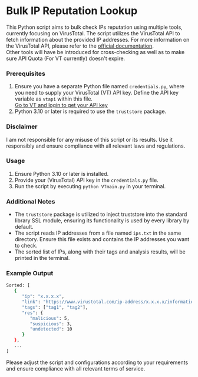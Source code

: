 # Bulk IP Reputation Lookup

This Python script aims to bulk check IPs reputation using multiple tools, currently focusing on VirusTotal. 
The script utilizes the VirusTotal API to fetch information about the provided IP addresses. 
For more information on the VirusTotal API, please refer to the 
[official documentation](https://docs.virustotal.com/reference/overview).  
Other tools will have be introduced for cross-checking as well as to make sure API Quota (For VT currently) doesn't expire.

### Prerequisites

1. Ensure you have a separate Python file named `credentials.py`, where you need to supply your VirusTotal (VT) API key.
Define the API key variable as `vtapi` within this file.  
[Go to VT and login to get your API key](https://www.virustotal.com/gui/my-apikey)  
2. Python 3.10 or later is required to use the `truststore` package.

### Disclaimer

I am not responsible for any misuse of this script or its results. Use it responsibly and ensure compliance with all relevant laws and regulations.

### Usage

1. Ensure Python 3.10 or later is installed.
2. Provide your (VirusTotal) API key in the `credentials.py` file.
3. Run the script by executing `python VTmain.py` in your terminal.

### Additional Notes

- The `truststore` package is utilized to inject truststore into the standard library SSL module, ensuring its functionality is used by every library by default. 
- The script reads IP addresses from a file named `ips.txt` in the same directory. Ensure this file exists and contains the IP addresses you want to check.
- The sorted list of IPs, along with their tags and analysis results, will be printed in the terminal.

### Example Output

```bash
Sorted: [
   {
      "ip": "x.x.x.x",
      "link": "https://www.virustotal.com/ip-address/x.x.x.x/information/",
      "tags": ["tag1", "tag2"],
      "res": {
         "malicious": 5,
         "suspicious": 3,
         "undetected": 10
      }
   },
   ...
]
```
Please adjust the script and configurations according to your requirements and ensure compliance with all relevant terms of service.